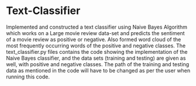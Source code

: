 # Text-Classifier
Implemented and constructed a text classifier using Naive Bayes Algorithm which works on a Large movie review data-set and predicts the sentiment of a movie review as positive or negative. Also formed word cloud of the most frequently occurring words of the positive and negative classes.
The text_classifier.py files contains the code showing the implementation of the Naive Bayes classifier, and the data sets (training and testing) are given as well, with positive and negative classes.
The path of the training and testing data as mentioned in the code will have to be changed as per the user when running this code.
